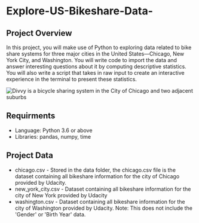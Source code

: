 ﻿# Explore-US-Bikeshare-Data-
 
## Project Overview

In this project, you will make use of Python to exploring data related to bike share systems for three major cities in the United States—Chicago, New York City, and Washington. You will write code to import the data and answer interesting questions about it by computing descriptive statistics. You will also write a script that takes in raw input to create an interactive experience in the terminal to present these statistics.

![Divvy is a bicycle sharing system in the City of Chicago and two adjacent suburbs](https://st.depositphotos.com/1724305/2895/i/450/depositphotos_28958725-stock-photo-divvy-bike-rental-station-in.jpg)

## Requirments
- Language: Python 3.6 or above
- Libraries: pandas, numpy, time

## Project Data
- chicago.csv - Stored in the data folder, the chicago.csv file is the dataset containing all bikeshare information for the city of Chicago provided by Udacity.
- new_york_city.csv - Dataset containing all bikeshare information for the city of New York provided by Udacity
- washington.csv - Dataset containing all bikeshare information for the city of Washington provided by Udacity. Note: This does not include the 'Gender' or 'Birth Year' data.
